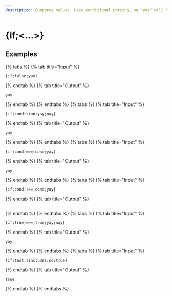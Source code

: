 ```yaml
---
description: Compares values. Uses conditional parsing, so "yes" will be sent and "no" will not in {if;true;===;true;{user.send;yes};{user.send;no}}.Available operators are `==`, `!=`, `>=`, `>`, `<=`, `<`, `!==`, `===`, `startswith`, `endswith`, `includes`. Adding '!' before an operator will invert the output.
---
```

# {if;&lt;...>}
## Examples
{% tabs %}
{% tab title="Input" %}
```text
{if;false;yay}
```
{% endtab %}
{% tab title="Output" %}
```text
yay
```
{% endtab %}
{% endtabs %}
{% tabs %}
{% tab title="Input" %}
```text
{if;condition;yay;nay}
```
{% endtab %}
{% tab title="Output" %}
```text
yay
```
{% endtab %}
{% endtabs %}
{% tabs %}
{% tab title="Input" %}
```text
{if;cond;===;cond;yay}
```
{% endtab %}
{% tab title="Output" %}
```text
yay
```
{% endtab %}
{% endtabs %}
{% tabs %}
{% tab title="Input" %}
```text
{if;cond;!==;cond;yay}
```
{% endtab %}
{% tab title="Output" %}
```text

```
{% endtab %}
{% endtabs %}
{% tabs %}
{% tab title="Input" %}
```text
{if;true;===;true;yay;nay}
```
{% endtab %}
{% tab title="Output" %}
```text
yay
```
{% endtab %}
{% endtabs %}
{% tabs %}
{% tab title="Input" %}
```text
{if;test;!includes;no;true}
```
{% endtab %}
{% tab title="Output" %}
```text
true
```
{% endtab %}
{% endtabs %}
